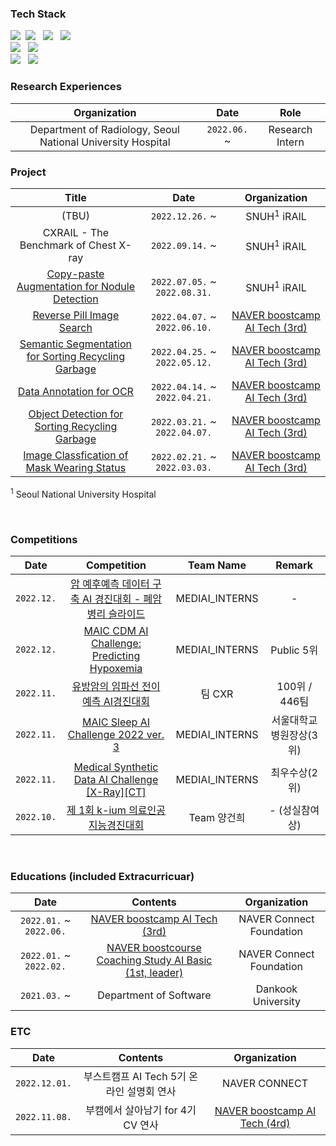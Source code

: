 <!-- ### Who Am I 👋 -->
<!-- <img align='right' src="http://mazassumnida.wtf/api/v2/generate_badge?boj=jgk09049"> -->
<!-- [![Tech Blog Badge](http://img.shields.io/badge/-Tech%20blog-black?style=flat-square&logo=github&link=https://blog.naver.com/jgk09049/)](https://blog.naver.com/jgk09049/) -->
<!-- - 🚅 Hometown : Seoul (Korea) -->
<!-- - 🌱 Currently learning : `Deep Learning`, `Computer Vision`, `Medical Data`, `Medical AI` -->

<!-- Tech Stack -->
### Tech Stack
<p align="left">
  <img src="https://img.shields.io/badge/C-A8B9CC?style=flat-square&logo=c&logoColor=white"/></a>&nbsp
<!--   <img src="https://img.shields.io/badge/C++-00599C?style=flat-square&logo=c%2B%2B&logoColor=white"/></a> &nbsp -->
  <img src="https://img.shields.io/badge/Java-007396?style=flat-square&logo=java&logoColor=white"/></a> &nbsp
<!--   <img src="https://img.shields.io/badge/Kotlin-7F52FF?style=flat-square&logo=kotlin&logoColor=white"/></a> &nbsp -->
  <img src="https://img.shields.io/badge/Python-3776AB?style=flat-square&logo=python&logoColor=white"/></a> &nbsp
  <img src="https://img.shields.io/badge/R-276DC3?style=flat-square&logo=r&logoColor=white"/></a> &nbsp
  <br>
  <img src="https://img.shields.io/badge/PyTorch-EE4C2C?style=flat-square&logo=pytorch&logoColor=white"/></a> &nbsp
  <img src="https://img.shields.io/badge/WandB-FFBE00?style=flat-square&logo=weightsandbiases&logoColor=white"/></a> &nbsp
  <br>
  <img src="https://img.shields.io/badge/Notion-000000?style=flat-square&logo=notion&logoColor=white"/></a> &nbsp
  <img src="https://img.shields.io/badge/Github-181717?style=flat-square&logo=github&logoColor=white"/></a> &nbsp
  
  
<br>  

### Research Experiences

| Organization | Date 	| Role |
|:-----:	|:----------:	|:-----------:|
| Department of Radiology, Seoul National University Hospital | `2022.06.` ~   | Research Intern  |


   
### Project

| Title | Date  | Organization |
|:-----:	|:----------:	|:-----------:|
| (TBU) | `2022.12.26.`  ~  	| SNUH<sup>1</sup> iRAIL
| CXRAIL - The Benchmark of Chest X-ray | `2022.09.14.`  ~  	| SNUH<sup>1</sup> iRAIL
| [Copy-paste Augmentation for Nodule Detection](https://github.com/seoulsky-field/copy-paste-nodule-detection) | `2022.07.05.` ~ `2022.08.31.` 	| SNUH<sup>1</sup> iRAIL
| [Reverse Pill Image Search](https://github.com/seoulsky-field/final-project-level3-cv-16) | `2022.04.07.` ~ `2022.06.10.` 	| [NAVER boostcamp AI Tech (3rd)](https://boostcamp.connect.or.kr/program_ai.html) 
| [Semantic Segmentation for Sorting Recycling Garbage](https://github.com/seoulsky-field/level2-semantic-segmentation-level2-cv-16) | `2022.04.25.` ~ `2022.05.12.` 	| [NAVER boostcamp AI Tech (3rd)](https://boostcamp.connect.or.kr/program_ai.html) 
| [Data Annotation for OCR](https://github.com/seoulsky-field/level2-data-annotation_cv-level2-cv-16) | `2022.04.14.` ~ `2022.04.21.` 	| [NAVER boostcamp AI Tech (3rd)](https://boostcamp.connect.or.kr/program_ai.html) 
| [Object Detection for Sorting Recycling Garbage](https://github.com/seoulsky-field/level2-object-detection-level2-cv-16) | `2022.03.21.` ~ `2022.04.07.` 	| [NAVER boostcamp AI Tech (3rd)](https://boostcamp.connect.or.kr/program_ai.html) 
| [Image Classfication of Mask Wearing Status](https://github.com/seoulsky-field/level1-image-classification-level1-cv-12) | `2022.02.21.` ~ `2022.03.03.` 	| [NAVER boostcamp AI Tech (3rd)](https://boostcamp.connect.or.kr/program_ai.html) 

<sup>1</sup> Seoul National University Hospital

  <br>
  
### Competitions
| Date | Competition 	| Team Name | Remark |
|:-----:	|:----------:	|:-----------: |:-----------:|
| `2022.12.` | [암 예후예측 데이터 구축 AI 경진대회 - 폐암 병리 슬라이드](https://aiconnect.kr/competition/detail/218) | MEDIAI_INTERNS | -  |
| `2022.12.` | [MAIC CDM AI Challenge: Predicting Hypoxemia](https://maic.or.kr/competitions/21/infomation) | MEDIAI_INTERNS | Public 5위  |
| `2022.11.` | [유방암의 임파선 전이 예측 AI경진대회](https://dacon.io/competitions/official/236011/overview/description) | 팀 CXR | 100위 / 446팀  |
| `2022.11.` | [MAIC Sleep AI Challenge 2022 ver. 3](https://maic.or.kr/competitions/20/infomation) | MEDIAI_INTERNS | 서울대학교병원장상(3위)  |
| `2022.11.` | [Medical Synthetic Data AI Challenge](https://github.com/seoulsky-field/Medical_Synthetic_Data_AI_Challenge) [[X-Ray]](https://urbandatathon.com/hackathon/scheduleDetail/1000)[[CT]](https://urbandatathon.com/hackathon/scheduleDetail/1001) | MEDIAI_INTERNS | 최우수상(2위)  |
| `2022.10.` | [제 1회 k-ium 의료인공지능경진대회](https://www.k-ium.com/home/index) | Team 양건희 | - (성실참여상) |

  <br>

### Educations (included Extracurricuar)

| Date | Contents 	| Organization |
|:-----:	|:----------:	|:-----------:|
| `2022.01.` ~ `2022.06.` 	| [NAVER boostcamp AI Tech (3rd)](https://boostcamp.connect.or.kr/program_ai.html) | NAVER Connect Foundation  |
| `2022.01.` ~ `2022.02.` 	| [NAVER boostcourse Coaching Study AI Basic (1st, leader)](https://post.naver.com/viewer/postView.naver?volumeNo=32888848&memberNo=34635212) | NAVER Connect Foundation  |
| `2021.03.` ~  	| Department of Software  | Dankook University |  

  
  
### ETC   

| Date | Contents 	| Organization |
|:-----:	|:----------:	|:-----------:|
| `2022.12.01.` 	| 부스트캠프 AI Tech 5기 온라인 설명회 연사 | NAVER CONNECT  |
| `2022.11.08.` 	| 부캠에서 살아남기 for 4기 CV 연사 | [NAVER boostcamp AI Tech (4rd)](https://boostcamp.connect.or.kr/program_ai.html)  |


<!-- <img align='center' src="https://github-readme-stats.vercel.app/api?username=seoulsky-field" height="165"> -->


<!--
**seoulsky-field/seoulsky-field** is a ✨ _special_ ✨ repository because its `README.md` (this file) appears on your GitHub profile.

Here are some ideas to get you started:

- 🔭 I’m currently working on ...
- 🌱 I’m currently learning ...
- 👯 I’m looking to collaborate on ...
- 🤔 I’m looking for help with ...
- 💬 Ask me about ...
- 📫 How to reach me: ...
- 😄 Pronouns: ...
- ⚡ Fun fact: ...
-->
